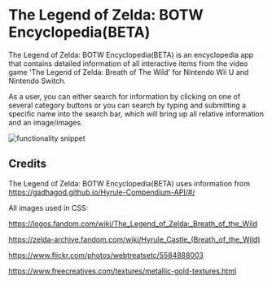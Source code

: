 # The Legend of Zelda: BOTW Encyclopedia(BETA)

The Legend of Zelda: BOTW Encyclopedia(BETA) is an encyclopedia app that contains detailed information of all interactive items from the video game 'The Legend of Zelda: Breath of The Wild' for Nintendo Wii U and Nintendo Switch.

As a user, you can either search for information by clicking on one of several category buttons or you can search by typing and submitting a specific name into the search bar, which will bring up all relative information and an image/images.

![functionality snippet](https://im5.ezgif.com/tmp/ezgif-5-420175f4ba.gif)

## Credits

The Legend of Zelda: BOTW Encyclopedia(BETA) uses information from https://gadhagod.github.io/Hyrule-Compendium-API/#/

All images used in CSS:

https://logos.fandom.com/wiki/The_Legend_of_Zelda:_Breath_of_the_Wild

https://zelda-archive.fandom.com/wiki/Hyrule_Castle_(Breath_of_the_Wild)

https://www.flickr.com/photos/webtreatsetc/5584888003

https://www.freecreatives.com/textures/metallic-gold-textures.html



